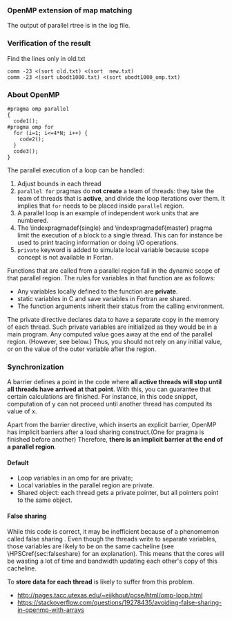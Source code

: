 ### OpenMP extension of map matching

The output of parallel rtree is in the log file.

### Verification of the result

Find the lines only in old.txt

    comm -23 <(sort old.txt) <(sort  new.txt)
    comm -23 <(sort ubodt1000.txt) <(sort ubodt1000_omp.txt) 

### About OpenMP

    #pragma omp parallel
    {
      code1();
    #pragma omp for
      for (i=1; i<=4*N; i++) {
        code2();
      }
      code3();
    }

The parallel execution of a loop can be handled:

1. Adjust bounds in each thread
2. `parallel for` pragmas do **not create** a team of threads: they take the team of threads that is **active**, and divide the loop iterations over them. It implies that `for` needs to be placed inside `parallel` region.
3. A parallel loop is an example of independent work units that are numbered.
4. The \indexpragmadef{single} and \indexpragmadef{master} pragma limit the execution of a block to a single thread. This can for instance be used to print tracing information or doing I/O operations.
5. `private` keyword is added to simulate local variable because scope concept is not available in Fortan. 

Functions that are called from a parallel region fall in the dynamic scope of that parallel region. The rules for variables in that function are as follows:
- Any variables locally defined to the function are **private**.
- static variables in C and save variables in Fortran are shared.
- The function arguments inherit their status from the calling environment.

The private directive declares data to have a separate copy in the memory of each thread. Such private variables are initialized as they would be in a main program. Any computed value goes away at the end of the parallel region. (However, see below.) Thus, you should not rely on any initial value, or on the value of the outer variable after the region.

### Synchronization

A barrier defines a point in the code where **all active threads will stop until all threads have arrived at that point**. With this, you can guarantee that certain calculations are finished. For instance, in this code snippet, computation of  y can not proceed until another thread has computed its value of x.

Apart from the barrier directive, which inserts an explicit barrier, OpenMP has implicit barriers after a load sharing construct.(One for pragma is finished before another) Therefore, **there is an implicit barrier at the end of a parallel region**.





#### Default

- Loop variables in an omp for are private;
- Local variables in the parallel region are private.
- Shared object: each thread gets a private pointer, but all pointers point to the same object.

#### False sharing

While this code is correct, it may be inefficient because of a phenomemon called false sharing . Even though the threads write to separate variables, those variables are likely to be on the same cacheline (see \HPSCref{sec:falseshare} for an explanation). This means that the cores will be wasting a lot of time and bandwidth updating each other's copy of this cacheline.

To **store data for each thread** is likely to suffer from this problem. 

- http://pages.tacc.utexas.edu/~eijkhout/pcse/html/omp-loop.html
- https://stackoverflow.com/questions/19278435/avoiding-false-sharing-in-openmp-with-arrays


